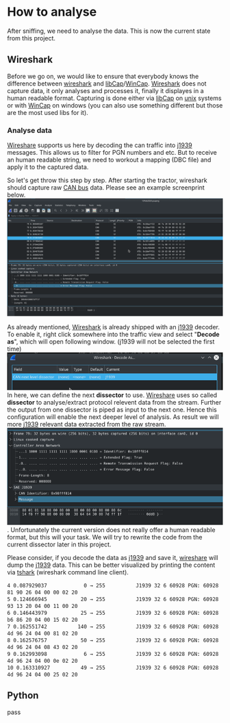 # How to analyse
After sniffing, we need to analyse the data. This is now the current state from this project.

## Wireshark
Before we go on, we would like to ensure that everybody knows the difference between [wireshark][2] and [libCap][5]/[WinCap][6]. [Wireshark][2] does not capture data, it only analyses and processes it, finally it displayes in a human readable format. Capturing is done either via [libCap][5] on [unix][7] systems or with [WinCap][6] on windows (you can also use something different but those are the most used libs for it). 

### Analyse data
 [Wireshare][2] supports us here by decoding the can traffic into [j1939][3] messages. This allows us to filter for PGN numbers and etc. But to receive an human readable string, we need to workout a mapping (DBC file) and apply it to the captured data.

So let's get throw this step by step. After starting the tractor, wireshark should capture raw [CAN bus][4] data. Please see an example screenprint below. 
![](../assets/wsharkCaptureCan.png)

As already mentioned, [Wireshark][2] is already shipped with an [j1939][3] decoder. To enable it, right click somewhere into the traffic view and select "**Decode as**", which will open following window. (j1939 will not be selected the first time)
![](../assets/wsharkNextJ1939.png)
In here, we can define the next **dissector** to use. [Wireshare][2] uses so called **dissector** to analyse/extract protocol relevent data from the stream. Further the output from one dissector is piped as input to the next one. Hence this configuration will enable the next deeper level of analysis. As result we will more [j1939][3] relevant data extracted from the raw stream. 
![](../assets/wsharkCaptureJ1939.png).
Unfortunately the current version does not really offer a human readable format, but this will your task. We will try to rewrite the code from the current dissector later in this project.

Please consider, if you decode the data as [j1939][3] and save it, [wireshare][2] will dump the [j1939][3] data. This can be better visualized by printing the content via [tshark][1] (wireshark command line client).
```
4 0.087929037            0 → 255          J1939 32 6 60928 PGN: 60928    81 90 26 04 00 00 02 20
5 0.124666945           20 → 255          J1939 32 6 60928 PGN: 60928    93 13 20 04 00 11 00 20
6 0.146443979           25 → 255          J1939 32 6 60928 PGN: 60928    b6 86 20 04 00 15 02 20
7 0.162551742          140 → 255          J1939 32 6 60928 PGN: 60928    4d 96 24 04 00 81 02 20
8 0.162576757           50 → 255          J1939 32 6 60928 PGN: 60928    4d 96 24 04 08 43 02 20
9 0.162993098            6 → 255          J1939 32 6 60928 PGN: 60928    4d 96 24 04 00 0e 02 20
10 0.163310927          49 → 255          J1939 32 6 60928 PGN: 60928    4d 96 24 04 00 25 02 20

```

## Python
  pass

[1]: (https://www.wireshark.org/docs/man-pages/tshark.html)
[2]: (https://www.wireshark.org/)
[3]: (https://en.wikipedia.org/wiki/SAE_J1939)
[4]: (https://en.wikipedia.org/wiki/CAN_bus)
[5]: (http://www.man7.org/linux/man-pages/man3/libcap.3.html)
[6]: (https://www.winpcap.org/)
[7]: (https://en.wikipedia.org/wiki/Unix)